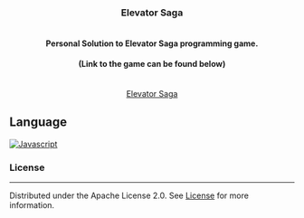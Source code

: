 <div align="center">
  
  <h3>Elevator Saga</h3>

  <a href="https://github.com/VPYen/ElevatorSagaSolution">
    <img src="./letstalk/src/assets/images/talkingKawaii192.png" alt="" />
  </a>
  <h4>
    Personal Solution to Elevator Saga programming game.
  </h4>
  <h4>
     (Link to the game can be found below)
  </h4>
  <br>
  <a href="https://play.elevatorsaga.com/">Elevator Saga</a>
</div>

<!-- Languages-->
## Language
[![Javascript][Javascript]][Javascript-url] 


<!-- LICENSE -->
### License
---

Distributed under the Apache License 2.0. See [License](./LICENSE.md) for more information.



<!-- MARKDOWN LINKS & IMAGES -->
<!-- https://www.markdownguide.org/basic-syntax/#reference-style-links -->
[Javascript]: https://img.shields.io/badge/Javascript-23272f?style=for-the-badge&logo=Javascript
[Javascript-url]: https://developer.mozilla.org/en-US/docs/Web/JavaScript
